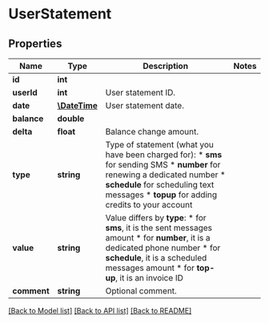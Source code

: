 # UserStatement

## Properties
Name | Type | Description | Notes
------------ | ------------- | ------------- | -------------
**id** | **int** |  | 
**userId** | **int** | User statement ID. | 
**date** | [**\DateTime**](\DateTime.md) | User statement date. | 
**balance** | **double** |  | 
**delta** | **float** | Balance change amount. | 
**type** | **string** | Type of statement (what you have been charged for): *   **sms** for sending SMS *   **number** for renewing a dedicated number *   **schedule** for scheduling text messages *   **topup** for adding credits to your account | 
**value** | **string** | Value differs by **type**: *   for **sms**, it is the sent messages amount *   for **number**, it is a dedicated phone number *   for **schedule**, it is a scheduled messages amount *   for **top-up**, it is an invoice ID | 
**comment** | **string** | Optional comment. | 

[[Back to Model list]](../README.md#documentation-for-models) [[Back to API list]](../README.md#documentation-for-api-endpoints) [[Back to README]](../README.md)


